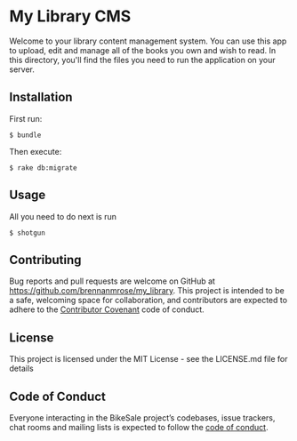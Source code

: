 # My Library CMS

Welcome to your library content management system. You can use this app to upload, edit and manage all of the books you own and wish to read. In this directory, you'll find the files you need to run the application on your server. 

## Installation

First run:

    $ bundle

Then execute:

    $ rake db:migrate

## Usage

All you need to do next is run

```
$ shotgun
```

## Contributing

Bug reports and pull requests are welcome on GitHub at https://github.com/brennanmrose/my_library. This project is intended to be a safe, welcoming space for collaboration, and contributors are expected to adhere to the [Contributor Covenant](http://contributor-covenant.org) code of conduct.

## License

This project is licensed under the MIT License - see the LICENSE.md file for details

## Code of Conduct

Everyone interacting in the BikeSale project’s codebases, issue trackers, chat rooms and mailing lists is expected to follow the [code of conduct](https://github.com/brennanmrose/my_library/blob/master/CODE_OF_CONDUCT.md). 